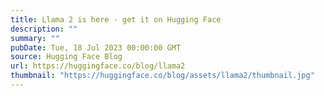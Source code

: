 ```yaml
---
title: Llama 2 is here - get it on Hugging Face
description: ""
summary: ""
pubDate: Tue, 18 Jul 2023 00:00:00 GMT
source: Hugging Face Blog
url: https://huggingface.co/blog/llama2
thumbnail: "https://huggingface.co/blog/assets/llama2/thumbnail.jpg"
---
```


